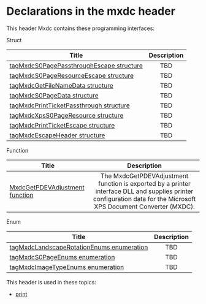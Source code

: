 # Declarations in the mxdc header
This header Mxdc contains these programming interfaces:

Struct

| Title        | Description    |
| ------------- |:-------------:|
| [tagMxdcS0PagePassthroughEscape structure](ns-mxdc-tagmxdcs0pagepassthroughescape.md) | TBD |
| [tagMxdcS0PageResourceEscape structure](ns-mxdc-tagmxdcs0pageresourceescape.md) | TBD |
| [tagMxdcGetFileNameData structure](ns-mxdc-tagmxdcgetfilenamedata.md) | TBD |
| [tagMxdcS0PageData structure](ns-mxdc-tagmxdcs0pagedata.md) | TBD |
| [tagMxdcPrintTicketPassthrough structure](ns-mxdc-tagmxdcprintticketpassthrough.md) | TBD |
| [tagMxdcXpsS0PageResource structure](ns-mxdc-tagmxdcxpss0pageresource.md) | TBD |
| [tagMxdcPrintTicketEscape structure](ns-mxdc-tagmxdcprintticketescape.md) | TBD |
| [tagMxdcEscapeHeader structure](ns-mxdc-tagmxdcescapeheader.md) | TBD |
Function

| Title        | Description    |
| ------------- |:-------------:|
| [MxdcGetPDEVAdjustment function](nf-mxdc-mxdcgetpdevadjustment.md) | The MxdcGetPDEVAdjustment function is exported by a printer interface DLL and supplies printer configuration data for the Microsoft XPS Document Converter (MXDC). |
Enum

| Title        | Description    |
| ------------- |:-------------:|
| [tagMxdcLandscapeRotationEnums enumeration](ne-mxdc-tagmxdclandscaperotationenums.md) | TBD |
| [tagMxdcS0PageEnums enumeration](ne-mxdc-tagmxdcs0pageenums.md) | TBD |
| [tagMxdcImageTypeEnums enumeration](ne-mxdc-tagmxdcimagetypeenums.md) | TBD |

This header is used in these topics:

- [print](..content/_print)
